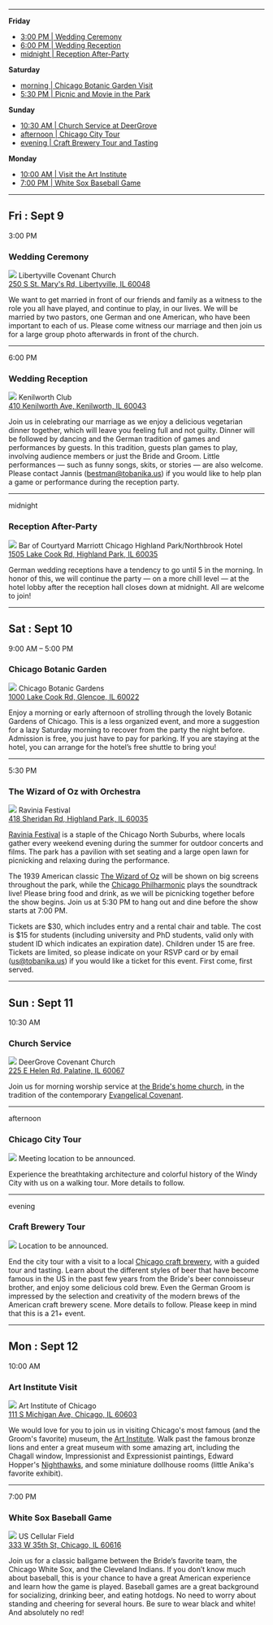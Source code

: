 
-------------------------------------------------------------------------------

**Friday**

- [3:00 PM | Wedding Ceremony](#ceremony)
- [6:00 PM | Wedding Reception](#reception)
- [midnight | Reception After-Party](#after-party)

**Saturday**

- [morning | Chicago Botanic Garden Visit](#botanic)
- [5:30 PM | Picnic and Movie in the Park](#ravinia)

**Sunday**

- [10:30 AM | Church Service at DeerGrove](#church)
- [afternoon | Chicago City Tour](#citytour)
- [evening | Craft Brewery Tour and Tasting](#brewery)

**Monday**

- [10:00 AM | Visit the Art Institute](#art)
- [7:00 PM | White Sox Baseball Game](#baseball)

-------------------------------------------------------------------------------

## Fri : Sept 9

<span id="ceremony"></span>
3:00 PM
### Wedding Ceremony
![](church.jpg)
Libertyville Covenant Church <br>
[250 S St. Mary's Rd, Libertyville, IL 60048](https://www.google.com/maps/place/Libertyville+Covenant+Church)

We want to get married in front of our friends and family as a witness to the role you all have played, and continue to play, in our lives.  We will be married by two pastors, one German and one American, who have been important to each of us.  Please come witness our marriage and then join us for a large group photo afterwards in front of the church.

-------------------------------------------------------------------------------

<span id="reception"></span>
6:00 PM
### Wedding Reception
![](kenilworth.jpg)
Kenilworth Club <br>
[410 Kenilworth Ave, Kenilworth, IL 60043](https://www.google.com/maps/place/The+Kenilworth+Club)

Join us in celebrating our marriage as we enjoy a delicious vegetarian dinner together, which will leave you feeling full and not guilty. Dinner will be followed by dancing and the German tradition of games and performances by guests. In this tradition, guests plan games to play, involving audience members or just the Bride and Groom.  Little performances — such as funny songs, skits, or stories — are also welcome. Please contact Jannis ([bestman@tobanika.us](mailto:bestman@tobanika.us)) if you would like to help plan a game or performance during the reception party.

-------------------------------------------------------------------------------

<span id="after-party"></span>
midnight
### Reception After-Party
![](hotel.jpg)
Bar of Courtyard Marriott Chicago Highland Park/Northbrook Hotel <br>
[1505 Lake Cook Rd, Highland Park, IL 60035](https://www.google.com/maps/place/Courtyard+Chicago+Highland+Park%2FNorthbrook)

German wedding receptions have a tendency to go until 5 in the morning. In honor of this, we will continue the party — on a more chill level — at the hotel lobby after the reception hall closes down at midnight. All are welcome to join!

-------------------------------------------------------------------------------

## Sat : Sept 10

<span id="botanic"></span>
9:00 AM – 5:00 PM
### Chicago Botanic Garden
![](gardens.jpg)
Chicago Botanic Gardens <br>
[1000 Lake Cook Rd, Glencoe, IL 60022](https://www.google.com/maps/place/Chicago+Botanic+Gardens)

Enjoy a morning or early afternoon of strolling through the lovely Botanic Gardens of Chicago.  This is a less organized event, and more a suggestion for a lazy Saturday morning to recover from the party the night before. Admission is free, you just have to pay for parking.  If you are staying at the hotel, you can arrange for the hotel’s free shuttle to bring you!

-------------------------------------------------------------------------------

<span id="ravinia"></span>
5:30 PM
### The Wizard of Oz with Orchestra
![](ravinia.jpg)
Ravinia Festival <br>
[418 Sheridan Rd, Highland Park, IL 60035](https://www.google.com/maps/place/Ravinia+Festival)

[Ravinia Festival](https://www.ravinia.org) is a staple of the Chicago North Suburbs, where locals gather every weekend evening during the summer for outdoor concerts and films. The park has a pavilion with set seating and a large open lawn for picnicking and relaxing during the performance.

The 1939 American classic [The Wizard of Oz](https://en.wikipedia.org/wiki/The_Wizard_of_Oz_(1939_film)) will be shown on big screens throughout the park, while the [Chicago Philharmonic](http://www.chicagophilharmonic.org) plays the soundtrack live! Please bring food and drink, as we will be picnicking together before the show begins.  Join us at 5:30 PM to hang out and dine before the show starts at 7:00 PM.

Tickets are $30, which includes entry and a rental chair and table.  The cost is $15 for students (including university and PhD students, valid only with student ID which indicates an expiration date).  Children under 15 are free. Tickets are limited, so please indicate on your RSVP card or by email ([us@tobanika.us](mailto:us@tobanika.us)) if you would like a ticket for this event.  First come, first served.

-------------------------------------------------------------------------------

## Sun : Sept 11

<span id="church"></span>
10:30 AM
### Church Service
![](deergrove.jpg)
DeerGrove Covenant Church <br>
[225 E Helen Rd, Palatine, IL 60067](https://www.google.com/maps/place/Deer+Grove+Covenant+Church)

Join us for morning worship service at [the Bride's home church](http://deergrove.org), in the tradition of the contemporary [Evangelical Covenant](http://www.covchurch.org/).

-------------------------------------------------------------------------------

<span id="citytour"></span>
afternoon
### Chicago City Tour
![](chicago.jpg)
Meeting location to be announced.

Experience the breathtaking architecture and colorful history of the Windy City with us on a walking tour. More details to follow.

-------------------------------------------------------------------------------

<span id="brewery"></span>
evening
### Craft Brewery Tour
![](brewery.jpg)
Location to be announced.

End the city tour with a visit to a local [Chicago craft brewery](http://www.timeout.com/chicago/bars/chicagos-craft-beer-scene), with a guided tour and tasting.  Learn about the different styles of beer that have become famous in the US in the past few years from the Bride's beer connoisseur brother, and enjoy some delicious cold brew. Even the German Groom is impressed by the selection and creativity of the modern brews of the American craft brewery scene. More details to follow.  Please keep in mind that this is a 21+ event.

-------------------------------------------------------------------------------

## Mon : Sept 12

<span id="art"></span>
10:00 AM
### Art Institute Visit
![](artinstitute.jpg)
Art Institute of Chicago <br>
[111 S Michigan Ave, Chicago, IL 60603](https://www.google.com/maps/place/The+Art+Institute+of+Chicago)

We would love for you to join us in visiting Chicago's most famous (and the Groom's favorite) museum, the [Art Institute](http://www.artic.edu). Walk past the famous bronze lions and enter a great museum with some amazing art, including the Chagall window, Impressionist and Expressionist paintings, Edward Hopper's [Nighthawks](http://wikiwand.com/en/Nighthawks), and some miniature dollhouse rooms (little Anika's favorite exhibit).

-------------------------------------------------------------------------------

<span id="baseball"></span>
7:00 PM
### White Sox Baseball Game
![](baseballfield.jpg)
US Cellular Field <br>
[333 W 35th St, Chicago, IL 60616](https://www.google.com/maps/place/U.S.+Cellular+Field)

Join us for a classic ballgame between the Bride’s favorite team, the Chicago White Sox, and the Cleveland Indians.  If you don’t know much about baseball, this is your chance to have a great American experience and learn how the game is played.  Baseball games are a great background for socializing, drinking beer, and eating hotdogs.  No need to worry about standing and cheering for several hours.  Be sure to wear black and white!  And absolutely no red!
